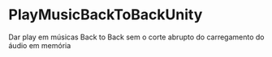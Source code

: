 # PlayMusicBackToBackUnity
Dar play em músicas Back to Back sem o corte abrupto do carregamento do áudio em memória
